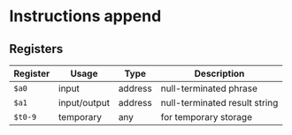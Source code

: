# Instructions append

## Registers

| Register | Usage        | Type    | Description                   |
| -------- | ------------ | ------- | ----------------------------- |
| `$a0`    | input        | address | null-terminated phrase        |
| `$a1`    | input/output | address | null-terminated result string |
| `$t0-9`  | temporary    | any     | for temporary storage         |
